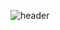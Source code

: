 <!---
![header](https://capsule-render.vercel.app/api?type=wave&color=gradient&height=280&section=header&text=My%20Profile&fontSize=90)
--->
![header](https://capsule-render.vercel.app/api?type=wave&color=gradient&height=280&section=header&text=My%20Profile&fontSize=90)
